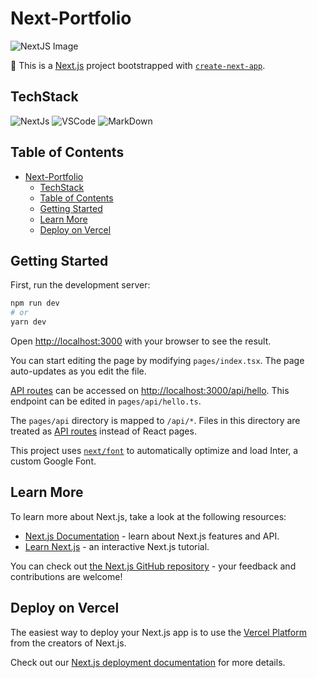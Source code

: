 # Next-Portfolio

![NextJS Image](https://th.bing.com/th/id/R.b03ee6805e62ba683162c18710dc8611?rik=cQKrthcc2lzF4Q&pid=ImgRaw&r=0&sres=1&sresct=1)

📓 This is a [Next.js](https://nextjs.org/) project bootstrapped with [`create-next-app`](https://github.com/vercel/next.js/tree/canary/packages/create-next-app).

## TechStack

![NextJs](https://img.shields.io/badge/next.js-000000?style=for-the-badge&logo=nextdotjs&logoColor=white) ![VSCode](https://img.shields.io/badge/VSCode-0078D4?style=for-the-badge&logo=visual%20studio%20code&logoColor=white) ![MarkDown](https://img.shields.io/badge/Markdown-000000?style=for-the-badge&logo=markdown&logoColor=white)

## Table of Contents

- [Next-Portfolio](#next-portfolio)
  - [TechStack](#techstack)
  - [Table of Contents](#table-of-contents)
  - [Getting Started](#getting-started)
  - [Learn More](#learn-more)
  - [Deploy on Vercel](#deploy-on-vercel)

## Getting Started

First, run the development server:

```bash
npm run dev
# or
yarn dev
```

Open [http://localhost:3000](http://localhost:3000) with your browser to see the result.

You can start editing the page by modifying `pages/index.tsx`. The page auto-updates as you edit the file.

[API routes](https://nextjs.org/docs/api-routes/introduction) can be accessed on [http://localhost:3000/api/hello](http://localhost:3000/api/hello). This endpoint can be edited in `pages/api/hello.ts`.

The `pages/api` directory is mapped to `/api/*`. Files in this directory are treated as [API routes](https://nextjs.org/docs/api-routes/introduction) instead of React pages.

This project uses [`next/font`](https://nextjs.org/docs/basic-features/font-optimization) to automatically optimize and load Inter, a custom Google Font.

## Learn More

To learn more about Next.js, take a look at the following resources:

- [Next.js Documentation](https://nextjs.org/docs) - learn about Next.js features and API.
- [Learn Next.js](https://nextjs.org/learn) - an interactive Next.js tutorial.

You can check out [the Next.js GitHub repository](https://github.com/vercel/next.js/) - your feedback and contributions are welcome!

## Deploy on Vercel

The easiest way to deploy your Next.js app is to use the [Vercel Platform](https://vercel.com/new?utm_medium=default-template&filter=next.js&utm_source=create-next-app&utm_campaign=create-next-app-readme) from the creators of Next.js.

Check out our [Next.js deployment documentation](https://nextjs.org/docs/deployment) for more details.

